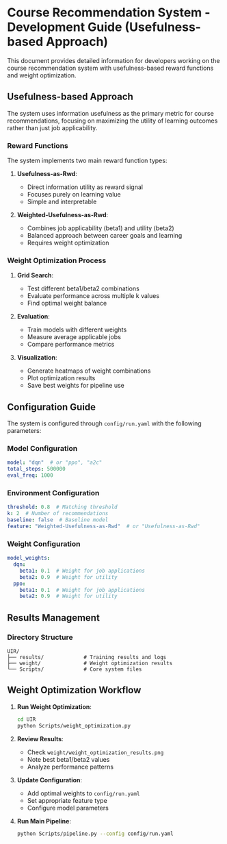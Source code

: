 # Course Recommendation System - Development Guide (Usefulness-based Approach)

This document provides detailed information for developers working on the course recommendation system with usefulness-based reward functions and weight optimization.


## Usefulness-based Approach

The system uses information usefulness as the primary metric for course recommendations, focusing on maximizing the utility of learning outcomes rather than just job applicability.


### Reward Functions
The system implements two main reward function types:

1. **Usefulness-as-Rwd**:
   - Direct information utility as reward signal
   - Focuses purely on learning value
   - Simple and interpretable

2. **Weighted-Usefulness-as-Rwd**:
   - Combines job applicability (beta1) and utility (beta2)
   - Balanced approach between career goals and learning
   - Requires weight optimization

### Weight Optimization Process
1. **Grid Search**:
   - Test different beta1/beta2 combinations
   - Evaluate performance across multiple k values
   - Find optimal weight balance

2. **Evaluation**:
   - Train models with different weights
   - Measure average applicable jobs
   - Compare performance metrics

3. **Visualization**:
   - Generate heatmaps of weight combinations
   - Plot optimization results
   - Save best weights for pipeline use

## Configuration Guide

The system is configured through `config/run.yaml` with the following parameters:

### Model Configuration
```yaml
model: "dqn"  # or "ppo", "a2c"
total_steps: 500000
eval_freq: 1000
```

### Environment Configuration
```yaml
threshold: 0.8  # Matching threshold
k: 2  # Number of recommendations
baseline: false  # Baseline model
feature: "Weighted-Usefulness-as-Rwd"  # or "Usefulness-as-Rwd"
```

### Weight Configuration
```yaml
model_weights:
  dqn:
    beta1: 0.1  # Weight for job applications
    beta2: 0.9  # Weight for utility
  ppo:
    beta1: 0.1  # Weight for job applications
    beta2: 0.9  # Weight for utility
```

## Results Management

### Directory Structure
```
UIR/
├── results/             # Training results and logs
├── weight/              # Weight optimization results
└── Scripts/             # Core system files
```


## Weight Optimization Workflow

1. **Run Weight Optimization**:
   ```bash
   cd UIR
   python Scripts/weight_optimization.py
   ```

2. **Review Results**:
   - Check `weight/weight_optimization_results.png`
   - Note best beta1/beta2 values
   - Analyze performance patterns

3. **Update Configuration**:
   - Add optimal weights to `config/run.yaml`
   - Set appropriate feature type
   - Configure model parameters

4. **Run Main Pipeline**:
   ```bash
   python Scripts/pipeline.py --config config/run.yaml
   ```




